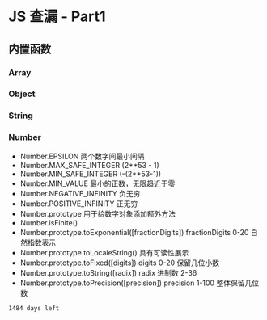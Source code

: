 # JS 查漏 - Part1

## 内置函数
### Array
### Object
### String
### Number
* Number.EPSILON 两个数字间最小间隔
* Number.MAX_SAFE_INTEGER (2**53 - 1)
* Number.MIN_SAFE_INTEGER (-(2**53-1))
* Number.MIN_VALUE 最小的正数，无限趋近于零
* Number.NEGATIVE_INFINITY 负无穷
* Number.POSITIVE_INFINITY 正无穷
* Number.prototype 用于给数字对象添加额外方法
* Number.isFinite()
* Number.prototype.toExponential([fractionDigits]) fractionDigits 0-20 自然指数表示
* Number.prototype.toLocaleString() 具有可读性展示
* Number.prototype.toFixed([digits]) digits 0-20 保留几位小数
* Number.prototype.toString([radix]) radix 进制数 2-36
* Number.prototype.toPrecision([precision]) precision 1-100 整体保留几位数


`1484 days left`


